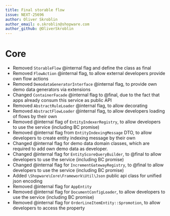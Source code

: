 ```yaml
---
title: Final storable flow
issue: NEXT-25696
author: Oliver Skroblin
author_email: o.skroblin@shopware.com
author_github: @OliverSkroblin
---
```

# Core
* Removed `StorableFlow` @internal flag and define the class as final
* Removed `FlowAction` @internal flag, to allow external developers provide own flow actions
* Removed `DemodataGeneratorInterface` @internal flag, to provide own demo data generators via extensions
* Changed `ContainerFacade` @internal flag to @final, due to the fact that apps already consum this service as public API
* Removed `AbstractRuleLoader` @internal flag, to allow decorating
* Removed `AbstractFlowLoader` @internal flag, to allow developers loading of flows by their own
* Removed @internal flag of `EntityIndexerRegistry`, to allow developers to use the service (including BC promise)
* Removed @internal flag from `EntityIndexingMessage` DTO, to allow developers to create entity indexing message by their own
* Changed @internal flag for demo data domain classes, which are required to add own demo data as developer. 
* Changed @internal flag for `EntityScoreQueryBuilder`, to @final to allow developers to use the service (including BC promise)
* Changed @internal flag for `IncrementGatewayRegistry`, to @final to allow developers to use the service (including BC promise)
* Added `\Shopware\Core\Framework\Util\Json` public api class for unified json encoding
* Removed @internal flag for `AppEntity` 
* Removed @internal flag for `DocumentConfigLoader`, to allow developers to use the service (including BC promise)
* Removed @internal flag for `OrderLineItemEntity::$promotion`, to allow developers to access the property
